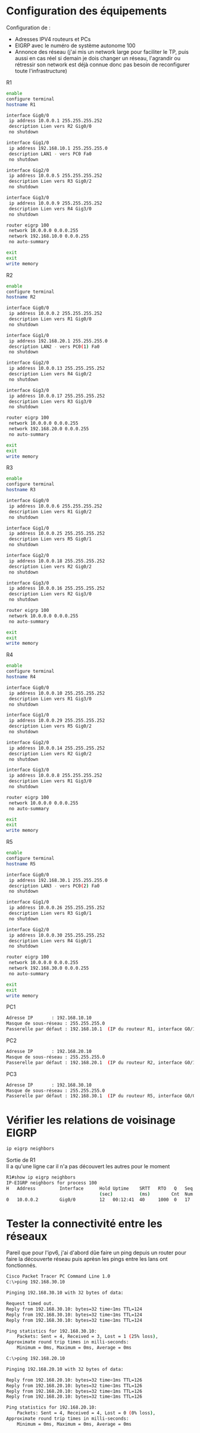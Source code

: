 # Configuration des équipements  
Configuration de :  
- Adresses IPV4 routeurs et PCs
- EIGRP avec le numéro de système autonome 100
- Annonce des réseau (j'ai mis un network large pour faciliter le TP, puis aussi en cas réel si demain je dois changer un réseau, l'agrandir ou rétressir son network est déjà connue donc pas besoin de reconfigurer toute l'infrastructure)


R1
```bash
enable
configure terminal
hostname R1

interface Gig0/0
 ip address 10.0.0.1 255.255.255.252
 description Lien vers R2 Gig0/0
 no shutdown

interface Gig1/0
 ip address 192.168.10.1 255.255.255.0
 description LAN1 - vers PC0 Fa0
 no shutdown

interface Gig2/0
 ip address 10.0.0.5 255.255.255.252
 description Lien vers R3 Gig0/2
 no shutdown

interface Gig3/0
 ip address 10.0.0.9 255.255.255.252
 description Lien vers R4 Gig3/0
 no shutdown

router eigrp 100
 network 10.0.0.0 0.0.0.255
 network 192.168.10.0 0.0.0.255
 no auto-summary

exit
exit
write memory
```

R2
```bash
enable
configure terminal
hostname R2

interface Gig0/0
 ip address 10.0.0.2 255.255.255.252
 description Lien vers R1 Gig0/0
 no shutdown

interface Gig1/0
 ip address 192.168.20.1 255.255.255.0
 description LAN2 - vers PC0(1) Fa0
 no shutdown

interface Gig2/0
 ip address 10.0.0.13 255.255.255.252
 description Lien vers R4 Gig0/2
 no shutdown

interface Gig3/0
 ip address 10.0.0.17 255.255.255.252
 description Lien vers R3 Gig3/0
 no shutdown

router eigrp 100
 network 10.0.0.0 0.0.0.255
 network 192.168.20.0 0.0.0.255
 no auto-summary

exit
exit
write memory
```

R3
```bash
enable
configure terminal
hostname R3

interface Gig0/0
 ip address 10.0.0.6 255.255.255.252
 description Lien vers R1 Gig0/2
 no shutdown

interface Gig1/0
 ip address 10.0.0.25 255.255.255.252
 description Lien vers R5 Gig0/1
 no shutdown

interface Gig2/0
 ip address 10.0.0.18 255.255.255.252
 description Lien vers R2 Gig0/2
 no shutdown

interface Gig3/0
 ip address 10.0.0.16 255.255.255.252
 description Lien vers R2 Gig3/0
 no shutdown

router eigrp 100
 network 10.0.0.0 0.0.0.255
 no auto-summary

exit
exit
write memory
```

R4
```bash
enable
configure terminal
hostname R4

interface Gig0/0
 ip address 10.0.0.10 255.255.255.252
 description Lien vers R1 Gig3/0
 no shutdown

interface Gig1/0
 ip address 10.0.0.29 255.255.255.252
 description Lien vers R5 Gig0/2
 no shutdown

interface Gig2/0
 ip address 10.0.0.14 255.255.255.252
 description Lien vers R2 Gig0/2
 no shutdown

interface Gig3/0
 ip address 10.0.0.8 255.255.255.252
 description Lien vers R1 Gig3/0
 no shutdown

router eigrp 100
 network 10.0.0.0 0.0.0.255
 no auto-summary

exit
exit
write memory
```

R5
```bash
enable
configure terminal
hostname R5

interface Gig0/0
 ip address 192.168.30.1 255.255.255.0
 description LAN3 - vers PC0(2) Fa0
 no shutdown

interface Gig1/0
 ip address 10.0.0.26 255.255.255.252
 description Lien vers R3 Gig0/1
 no shutdown

interface Gig2/0
 ip address 10.0.0.30 255.255.255.252
 description Lien vers R4 Gig0/1
 no shutdown

router eigrp 100
 network 10.0.0.0 0.0.0.255
 network 192.168.30.0 0.0.0.255
 no auto-summary

exit
exit
write memory
```

PC1
```bash
Adresse IP       : 192.168.10.10  
Masque de sous-réseau : 255.255.255.0  
Passerelle par défaut : 192.168.10.1  (IP du routeur R1, interface G0/1)

```

PC2
```bash
Adresse IP       : 192.168.20.10  
Masque de sous-réseau : 255.255.255.0  
Passerelle par défaut : 192.168.20.1  (IP du routeur R2, interface G0/1)

```

PC3
```bash
Adresse IP       : 192.168.30.10  
Masque de sous-réseau : 255.255.255.0  
Passerelle par défaut : 192.168.30.1  (IP du routeur R5, interface G0/0)

```

# Vérifier les relations de voisinage EIGRP  
```bash
ip eigrp neighbors
```
Sortie de R1  
Il a qu'une ligne car il n'a pas découvert les autres pour le moment
```bash
R1#show ip eigrp neighbors
IP-EIGRP neighbors for process 100
H   Address         Interface      Hold Uptime    SRTT   RTO   Q   Seq
                                   (sec)          (ms)        Cnt  Num
0   10.0.0.2        Gig0/0         12   00:12:41  40     1000  0   17
```

# Tester la connectivité entre les réseaux
Pareil que pour l'ipv6, j'ai d'abord dûe faire un ping depuis un router pour faire la découverte réseau puis aprèsn les pings entre les lans ont fonctionnés.
```bash
Cisco Packet Tracer PC Command Line 1.0
C:\>ping 192.168.30.10

Pinging 192.168.30.10 with 32 bytes of data:

Request timed out.
Reply from 192.168.30.10: bytes=32 time<1ms TTL=124
Reply from 192.168.30.10: bytes=32 time<1ms TTL=124
Reply from 192.168.30.10: bytes=32 time<1ms TTL=124

Ping statistics for 192.168.30.10:
    Packets: Sent = 4, Received = 3, Lost = 1 (25% loss),
Approximate round trip times in milli-seconds:
    Minimum = 0ms, Maximum = 0ms, Average = 0ms

C:\>ping 192.168.20.10

Pinging 192.168.20.10 with 32 bytes of data:

Reply from 192.168.20.10: bytes=32 time<1ms TTL=126
Reply from 192.168.20.10: bytes=32 time<1ms TTL=126
Reply from 192.168.20.10: bytes=32 time<1ms TTL=126
Reply from 192.168.20.10: bytes=32 time<1ms TTL=126

Ping statistics for 192.168.20.10:
    Packets: Sent = 4, Received = 4, Lost = 0 (0% loss),
Approximate round trip times in milli-seconds:
    Minimum = 0ms, Maximum = 0ms, Average = 0ms
```